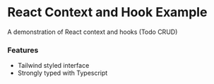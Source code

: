 # React Context and Hook Example

A demonstration of React context and hooks (Todo CRUD)

### Features

- Tailwind styled interface
- Strongly typed with Typescript
